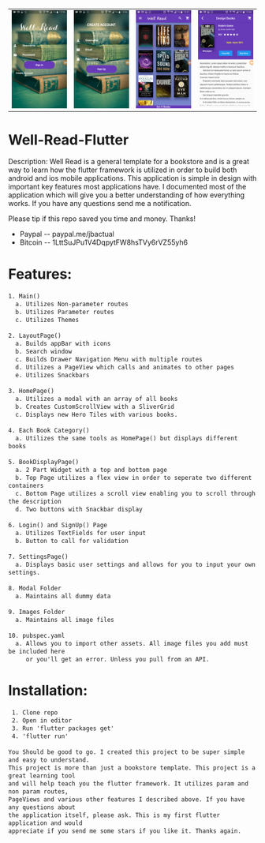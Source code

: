 <div style="text-align: center">
 <table>
  <tr>
   <td style="text-align: center"><img src="https://github.com/jbactual/Project-Images/blob/master/Well%20Read%20Images/Login%20Page.png" width="200" />
   </td>
   <td style="text-align: center">
   <img src="https://github.com/jbactual/Project-Images/blob/master/Well%20Read%20Images/Sign%20Up%20Page.png" width="200"/>
   </td>
   <td style="text-align: center">
   <img src="https://github.com/jbactual/Project-Images/blob/master/Well%20Read%20Images/SciFi%20Books.png" width="200"/>
   </td>
   <td style="text-align: center"><img src="https://github.com/jbactual/Project-Images/blob/master/Well%20Read%20Images/Display%202.png" width="200"/>
  </td>
  </tr>
 </table>
</div>

# Well-Read-Flutter
Description: Well Read is a general template for a bookstore and is a great way to learn how the flutter framework is utilized in order to build both android and ios mobile applications. This application is simple in design with important key features most applications have. I documented most of the application which will give you a better understanding of how everything works. If you have any questions send me a notification. 

Please tip if this repo saved you time and money. Thanks!

- Paypal -- paypal.me/jbactual
- Bitcoin -- 1LttSuJPu1V4DqpytFW8hsTVy6rVZ55yh6
 
#  Features:
    1. Main()
      a. Utilizes Non-parameter routes
      b. Utilizes Parameter routes
      c. Utilizes Themes
 
    2. LayoutPage()
      a. Builds appBar with icons
      b. Search window
      c. Builds Drawer Navigation Menu with multiple routes
      d. Utilizes a PageView which calls and animates to other pages
      e. Utilizes Snackbars
 
    3. HomePage()
      a. Utilizes a modal with an array of all books
      b. Creates CustomScrollView with a SliverGrid
      c. Displays new Hero Tiles with various books.
 
    4. Each Book Category()
      a. Utilizes the same tools as HomePage() but displays different books
 
    5. BookDisplayPage()
      a. 2 Part Widget with a top and bottom page
      b. Top Page utilizes a flex view in order to seperate two different containers
      c. Bottom Page utilizes a scroll view enabling you to scroll through the description
      d. Two buttons with Snackbar display
 
    6. Login() and SignUp() Page
      a. Utilizes TextFields for user input
      b. Button to call for validation
 
    7. SettingsPage()
      a. Displays basic user settings and allows for you to input your own settings.
 
    8. Modal Folder
      a. Maintains all dummy data
 
    9. Images Folder
      a. Maintains all image files
 
    10. pubspec.yaml
      a. Allows you to import other assets. All image files you add must be included here
         or you'll get an error. Unless you pull from an API.
         
 #  Installation:
     1. Clone repo
     2. Open in editor
     3. Run 'flutter packages get'
     4. 'flutter run'
         
    You Should be good to go. I created this project to be super simple and easy to understand. 
    This project is more than just a bookstore template. This project is a great learning tool 
    and will help teach you the flutter framework. It utilizes param and non param routes, 
    PageViews and various other features I described above. If you have any questions about 
    the application itself, please ask. This is my first flutter application and would 
    appreciate if you send me some stars if you like it. Thanks again.
 
 
  
 
 
 

